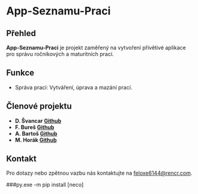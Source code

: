 # App-Seznamu-Praci

## Přehled

**App-Seznamu-Praci** je projekt zaměřený na vytvoření přívětivé aplikace pro správu ročníkových a maturitních prací.

## Funkce

- Správa prací: Vytváření, úprava a mazání prací.

## Členové projektu

- **D. Švancar [Github](https://github.com/deesdav)**
- **F. Bureš [Github](https://github.com/PhilipBuresh)**
- **A. Bartoš [Github](https://github.com/Ejdmmm)**
- **M. Horák [Github](https://github.com/martinhorak123)**

## Kontakt

Pro dotazy nebo zpětnou vazbu nás kontaktujte na [feloxe6144@rencr.com](feloxe6144@rencr.com).

###py.exe -m pip install [neco]
